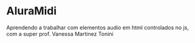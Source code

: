 # AluraMidi
Aprendendo a trabalhar com elementos audio em html controlados no js, com a super prof. Vanessa Martinez Tonini
